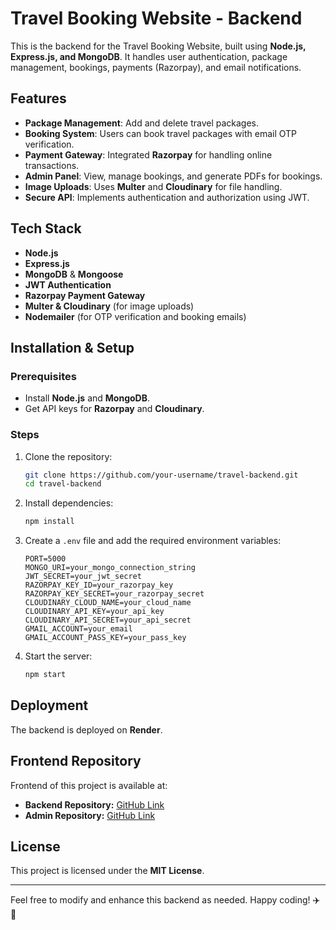 # Travel Booking Website - Backend

This is the backend for the Travel Booking Website, built using **Node.js, Express.js, and MongoDB**. It handles user authentication, package management, bookings, payments (Razorpay), and email notifications.

## Features

- **Package Management**: Add and delete travel packages.
- **Booking System**: Users can book travel packages with email OTP verification.
- **Payment Gateway**: Integrated **Razorpay** for handling online transactions.
- **Admin Panel**: View, manage bookings, and generate PDFs for bookings.
- **Image Uploads**: Uses **Multer** and **Cloudinary** for file handling.
- **Secure API**: Implements authentication and authorization using JWT.

## Tech Stack

- **Node.js**
- **Express.js**
- **MongoDB** & **Mongoose**
- **JWT Authentication**
- **Razorpay Payment Gateway**
- **Multer & Cloudinary** (for image uploads)
- **Nodemailer** (for OTP verification and booking emails)

## Installation & Setup

### Prerequisites
- Install **Node.js** and **MongoDB**.
- Get API keys for **Razorpay** and **Cloudinary**.

### Steps
1. Clone the repository:
   ```bash
   git clone https://github.com/your-username/travel-backend.git
   cd travel-backend
   ```
2. Install dependencies:
   ```bash
   npm install
   ```
3. Create a `.env` file and add the required environment variables:
   ```env
   PORT=5000
   MONGO_URI=your_mongo_connection_string
   JWT_SECRET=your_jwt_secret
   RAZORPAY_KEY_ID=your_razorpay_key
   RAZORPAY_KEY_SECRET=your_razorpay_secret
   CLOUDINARY_CLOUD_NAME=your_cloud_name
   CLOUDINARY_API_KEY=your_api_key
   CLOUDINARY_API_SECRET=your_api_secret
   GMAIL_ACCOUNT=your_email
   GMAIL_ACCOUNT_PASS_KEY=your_pass_key
   ```
4. Start the server:
   ```bash
   npm start
   ```

## Deployment
The backend is deployed on **Render**.

## Frontend Repository
Frontend of this project is available at:
- **Backend Repository:** [GitHub Link](https://github.com/Asad-Merchant/travel-backend)
- **Admin Repository:** [GitHub Link](https://github.com/Asad-Merchant/travel-admin)

## License
This project is licensed under the **MIT License**.

---
Feel free to modify and enhance this backend as needed. Happy coding! ✈️🚀
